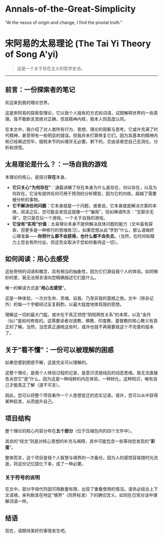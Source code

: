 # Annals-of-the-Great-Simplicity
"At the nexus of origin and change, I find the pivotal truth."

# 宋阿易的太易理论 (The Tai Yi Theory of Song A'yi)

> 这是一个关于存在主义的哲学史诗。

---

## 前言：一份探索者的笔记

欢迎来到我的理论世界。

这是宋阿易的探索型理论，它以我个人独有的方式和词语，试图解释世界的一些真理。我不敢断言其绝对正确，但其精神内核，我本人则高度认同。

在本文中，我介绍了对人类所有行为、思想、理论的观察与思考。它或许充满了时代精神，甚至带有一些明显的错误。但我并未打算修复它们，因为其基本的精神内核已经阐述完毕，细枝末节的纠缠并无必要。剩下的，交由读者您自己去消化、分析和领悟。

## 太易理论是什么？：一场自我的游戏

本理论的核心，是探讨**存在**本身。

*   **它只关心“为何存在”**：通篇讲解了存在本身为什么是存在，何以存在，以及为何存在。它没有提供任何可用于预测的分析模型，因为它的内核，超越了需要被分析的事物。
*   **它不解决任何问题**：它本身就是一个问题，或者说，它本身就是解决方案的本体。阅读之后，您可能会发现这就像一个“骗局”，恰如禅语所言：“无智亦无得”。您只是在玩一个游戏，一个关于自我的游戏。
*   **它没有“实用”价值**：太易理论本身不提供解决具体问题的能力（文中虽有探索，但更多是一种修行的思维练习）。如果您想从此“学到”什么，那么请做好心理准备——**你将什么都不会获得，也什么都不会失去**。（当然，在时间和精力上您会有所付出，但这完全取决于您如何看待这一切）。

## 如何阅读：用心去感受

这些奇特的词语和概念，具有相当的抽象性，因为它们源自我个人的体验。如同微妙的爱，我无法用言语向您精确描述它们是什么。

唯一的解读方式是“**用心去感受**”。

这是一种体验，一次对生命、灵魂、自我、乃至非我的震撼之旅。文中（除杂记外）的每一个字都经过反复斟酌，以最大程度地体现我的思想。

理解这一切的最大门槛，或许在于真正领悟“阴阳两性关系”的本质，以及“金丹（仙）”是如何修炼的。这需要读者对道教、佛教、印度教、基督教的核心教义有真正的了解。当然，当您真正通晓这些时，或许也就不再需要我这个不完善的版本了。

## 关于“看不懂”：一份可以被理解的困惑

如果您感到困惑不解，这是完全可以理解的。

这整个理论，是我个人体验过程的记录，是意识流提纯后的动态思维。我无法直接告诉您它“是”什么，因为这是一种纯粹的内在体验，一种转化。这种知识，唯有自己才能真正了解（道不可言）。

因此，您可以将整个项目看作一个人思想变迁的忠实记录。或许，您可以从中获得某种启发，从而提升自己。

## 项目结构

整个理论的核心内容分布在**五个部分**（位于压缩包内的四个文件中）。

其余的“经文”则是对核心思想的补充与阐释，其中可能包含一些等待您发现的“**彩蛋**”。

整体而言，这个项目是我个人智慧与境界的一次备份，因为人的感悟容易随时光流逝，将这份记忆固化下来，成了一种必要。

### 关于符号的说明

在文中，部分字母代符因可用数量有限，出现了重叠使用的情况。请务必结合上下文语境，来判断其在特定“境界”（同界标准）下的确切含义，如同在日常对话中理解词语一样。

## 结语

现在，请期待美好的事情发生吧。
